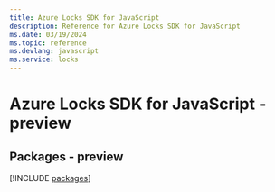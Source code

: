 ```yaml
---
title: Azure Locks SDK for JavaScript
description: Reference for Azure Locks SDK for JavaScript
ms.date: 03/19/2024
ms.topic: reference
ms.devlang: javascript
ms.service: locks
---
```

# Azure Locks SDK for JavaScript - preview
## Packages - preview
[!INCLUDE [packages](locks-index.md)]